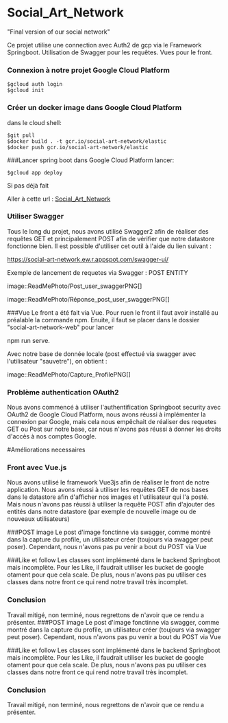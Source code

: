 # Social_Art_Network
"Final version of our social network"

Ce projet utilise une connection avec Auth2 de gcp via le Framework Springboot.
Utilisation de Swagger pour les requêtes.
Vues pour le front. 

### Connexion à notre projet Google Cloud Platform
    $gcloud auth login
    $gcloud init

### Créer un docker image dans Google Cloud Platform
dans le cloud shell:

    $git pull
    $docker build . -t gcr.io/social-art-network/elastic
    $docker push gcr.io/social-art-network/elastic


###Lancer spring boot dans Google Cloud Platform
lancer:
    
    $gcloud app deploy

Si pas déjà fait


Aller à cette url : [Social_Art_Network](https://social-art-network.ew.r.appspot.com)


### Utiliser Swagger
Tous le long du projet, nous avons utilisé Swagger2 afin de réaliser des requêtes GET et principalement POST afin de vérifier que notre datastore fonctionne bien. Il est possible d'utiliser cet outil à l'aide du lien suivant :

https://social-art-network.ew.r.appspot.com/swagger-ui/

Exemple de lancement de requetes via Swagger : POST ENTITY

image::ReadMePhoto/Post_user_swaggerPNG[]

image::ReadMePhoto/Réponse_post_user_swaggerPNG[]

###Vue
Le front a été fait via Vue. Pour ruen le front il faut avoir installé au préalable la commande npm. Enuite, il faut se placer dans le dossier "social-art-network-web" pour lancer 

npm run serve.


Avec notre base de donnée locale (post effectué via swagger avec l'utilisateur "sauvetre"), on obtient : 

image::ReadMePhoto/Capture_ProfilePNG[]

### Problème authentication OAuth2

Nous avons commencé à utiliser l'authentification Springboot security avec OAuth2 de Google Cloud Platform, nous avons réussi à implémenter la connexion par Google, mais cela nous empêchait de réaliser des requetes GET ou Post sur notre base, car nous n'avons pas réussi à donner les droits d'accès à nos comptes Google.


#Améliorations necessaires

### Front avec Vue.js
Nous avons utilisé le framework Vue3js afin de réaliser le front de notre application. Nous avons réussi à utiliser les requêtes GET de nos bases dans le datastore afin d'afficher nos images et l'utilisateur qui l'a posté. Mais nous n'avons pas réussi à utiliser la requête POST afin d'ajouter des entités dans notre datastore (par exemple de nouvelle image ou de nouveaux utilisateurs) 

###POST image
Le post d'image fonctinne via swagger, comme montré dans la capture du profile, un utilisateur créer (toujours via swagger peut poser). Cependant, nous n'avons pas pu venir a bout du POST via Vue

###Like et follow
Les classes sont implémenté dans le backend Springboot mais incomplète. Pour les Like, il faudrait utiliser les bucket de google otament pour que cela scale.
De plus, nous n'avons pas pu utiliser ces classes dans notre front ce qui rend notre travail très incomplet.

### Conclusion
Travail mitigé, non terminé, nous regrettons de n'avoir que ce rendu a présenter. 
###POST image
Le post d'image fonctinne via swagger, comme montré dans la capture du profile, un utilisateur créer (toujours via swagger peut poser). Cependant, nous n'avons pas pu venir a bout du POST via Vue

###Like et follow
Les classes sont implémenté dans le backend Springboot mais incomplète. Pour les Like, il faudrait utiliser les bucket de google otament pour que cela scale.
De plus, nous n'avons pas pu utiliser ces classes dans notre front ce qui rend notre travail très incomplet.

### Conclusion
Travail mitigé, non terminé, nous regrettons de n'avoir que ce rendu a présenter. 